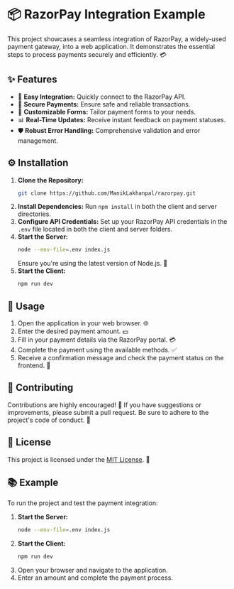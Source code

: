 # 📦 RazorPay Integration Example

This project showcases a seamless integration of RazorPay, a widely-used payment gateway, into a web application.
It demonstrates the essential steps to process payments securely and efficiently. 💳

## ✨ Features
- 🔌 **Easy Integration:** Quickly connect to the RazorPay API.
- 🔐 **Secure Payments:** Ensure safe and reliable transactions.
- 🎨 **Customizable Forms:** Tailor payment forms to your needs.
- 📊 **Real-Time Updates:** Receive instant feedback on payment statuses.
- 🛡️ **Robust Error Handling:** Comprehensive validation and error management.

## ⚙️ Installation
1. **Clone the Repository:**
    ```bash
    git clone https://github.com/ManikLakhanpal/razorpay.git
    ```
2. **Install Dependencies:** Run `npm install` in both the client and server directories.
3. **Configure API Credentials:** Set up your RazorPay API credentials in the `.env` file located in both the client and server folders.
4. **Start the Server:**
    ```bash
    node --env-file=.env index.js
    ```
    Ensure you're using the latest version of Node.js. 🔄
5. **Start the Client:**
    ```bash
    npm run dev
    ```

## 🚀 Usage
1. Open the application in your web browser. 🌐
2. Enter the desired payment amount. 💵
3. Fill in your payment details via the RazorPay portal. 💳
4. Complete the payment using the available methods. ✅
5. Receive a confirmation message and check the payment status on the frontend. 🔄

## 👥 Contributing
Contributions are highly encouraged! 🙌 If you have suggestions or improvements, please submit a pull request.
Be sure to adhere to the project's code of conduct. 🎯

## 📄 License
This project is licensed under the [MIT License](https://opensource.org/licenses/MIT). 📜

## 📚 Example
To run the project and test the payment integration:
1. **Start the Server:**
    ```bash
    node --env-file=.env index.js
    ```
2. **Start the Client:**
    ```bash
    npm run dev
    ```
3. Open your browser and navigate to the application.
4. Enter an amount and complete the payment process.

